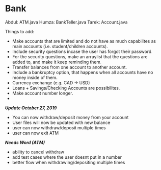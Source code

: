 # Bank
Abdul: ATM.java
Humza: BankTeller.java
Tarek: Account.java

Things to add:
- Make accounts that are limited and do not have as much capabilites as main accounts (i.e. student/children accounts).
- Include security questions incase the user has forgot their password.
 - For the security questions, make an arraylist that the questions are added to, and make it keep reminding them.
- Transfer balances from one account to another account.
- Include a bankruptcy option, that happens when all accounts have no money inside of them.
- Currency exchange (e.g. CAD -> USD)
- Loans + Savings/Checking Accounts are possibilites. 
- Make account number longer.
- 

***Update October 27, 2019***
- You can now withdraw/deposit money from your account
- User files will now be updated with new balance
- user can now withdraw/deposit multiple times
- user can now exit ATM

***Needs Word (ATM)***
- ability to cancel withdraw
- add test cases where the user doesnt put in a number
- better flow when withdrawing/depositing multiple times
